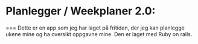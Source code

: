 Planlegger / Weekplaner 2.0:
============
===
Dette er en app som jeg har laget på fritiden, der jeg kan planlegge ukene mine og ha oversikt oppgavne mine. Den er laget med Ruby on rails.      

